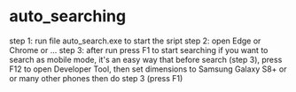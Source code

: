 # auto_searching
step 1: run file auto_search.exe to start the sript
step 2: open Edge or Chrome or ...
step 3: after run press F1 to start searching
if you want to search as mobile mode, it's an easy way that before search (step 3), press F12 to open Developer Tool, then set dimensions to Samsung Galaxy S8+ or or many other phones
then do step 3 (press F1)
